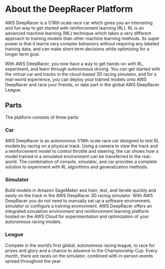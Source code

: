 # About the DeepRacer Platform

AWS DeepRacer is a 1/18th scale race car which gives you an interesting and fun way to get started with reinforcement learning (RL). RL is an advanced machine learning (ML) technique which takes a very different approach to training models than other machine learning methods. Its super power is that it learns very complex behaviors without requiring any labeled training data, and can make short term decisions while optimizing for a longer term goal.

With AWS DeepRacer, you now have a way to get hands-on with RL, experiment, and learn through autonomous driving. You can get started with the virtual car and tracks in the cloud-based 3D racing simulator, and for a real-world experience, you can deploy your trained models onto AWS DeepRacer and race your friends, or take part in the global AWS DeepRacer League.

## Parts

The platform consists of three parts:

### Car
AWS DeepRacer is an autonomous 1/18th scale race car designed to test RL models by racing on a physical track. Using a camera to view the track and a reinforcement model to control throttle and steering, the car shows how a model trained in a simulated environment can be transferred to the real-world. The combination of console, simulator, and car provides a complete solution to experiment with RL algorithms and generalization methods. 

### Simulator
Build models in Amazon SageMaker and train, test, and iterate quickly and easily on the track in the AWS DeepRacer 3D racing simulator. With AWS DeepRacer you do not need to manually set up a software environment, simulator or configure a training environment. AWS DeepRacer offers an integrated simulation environment and reinforcement learning platform hosted on the AWS Cloud for experimentation and optimization of your autonomous racing models. 

### League
Compete in the world’s first global, autonomous racing league, to race for prizes and glory and a chance to advance to the Championship Cup. Every month, there are races on the simulator, combined with in-person events spread throughout the year. 
